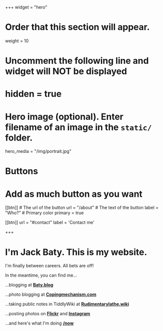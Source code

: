 +++
widget = "hero"
# Order that this section will appear.
weight = 10

# Uncomment the following line and widget will NOT be displayed
# hidden = true

# Hero image (optional). Enter filename of an image in the `static/` folder.
hero_media = "/img/portrait.jpg"

# Buttons
# Add as much button as you want
[[btn]]
	# The url of the button
  url = "/about"
	# The text of the button
  label = "Who?"
	# Primary color
	primary = true

[[btn]]
  url = "#contact"
  label = 'Contact me'

+++

# I'm Jack Baty. This is my website.

I'm finally between careers. All bets are off!

In the meantime, you can find me...

...blogging at **[Baty.blog](https://baty.blog)**

...photo blogging at **[Copingmechanism.com](https://copingmechanism.com)**

...taking public notes in TiddlyWiki at **[Rudimentarylathe.wiki](https://rudimentarylathe.wiki)**

...posting photos on **[Flickr](https://flickr.com/photos/jbaty)** 
and **[Instagram](https://instagram.com/jackbatyphoto)**

...and here's what I'm doing **[/now](https://copingmechanism.com/now)**

